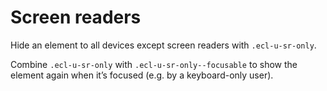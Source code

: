 # Screen readers

Hide an element to all devices except screen readers with `.ecl-u-sr-only`.

Combine `.ecl-u-sr-only` with `.ecl-u-sr-only--focusable` to show the element again when it’s focused (e.g. by a keyboard-only user).
